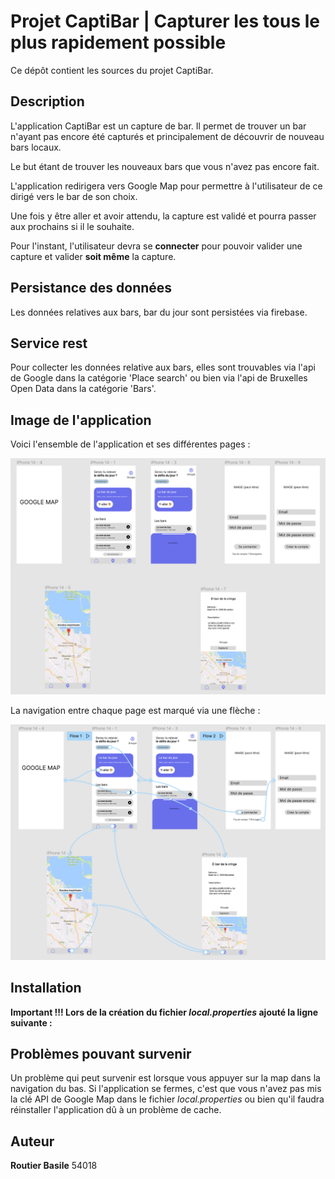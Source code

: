 # Projet CaptiBar | Capturer les tous le plus rapidement possible

Ce dépôt contient les sources du projet CaptiBar.

## Description

L'application CaptiBar est un capture de bar. Il permet de trouver un bar n'ayant pas encore été capturés et principalement de découvrir de nouveau bars locaux.

Le but étant de trouver les nouveaux bars que vous n'avez pas encore fait.

L'application redirigera vers Google Map pour permettre à l'utilisateur de ce dirigé vers le bar de son choix.

Une fois y être aller et avoir attendu, la capture est validé et pourra passer aux prochains si il le souhaite.

Pour l'instant, l'utilisateur devra se **connecter** pour pouvoir valider une capture et valider **soit même** la capture.

## Persistance des données

Les données relatives aux bars, bar du jour sont persistées via firebase.

## Service rest

Pour collecter les données relative aux bars, elles sont trouvables via l'api de Google dans la catégorie 'Place search' ou bien via l'api de Bruxelles Open Data dans la catégorie 'Bars'.


## Image de l'application

Voici l'ensemble de l'application et ses différentes pages :

![All images from app](./images/toute-image-app.png)

La navigation entre chaque page est marqué via une flèche :

![All images from app](./images/prototype-toute-image.png)



## Installation

**Important !!! Lors de la création du fichier _local.properties_ ajouté la ligne suivante :**


## Problèmes pouvant survenir

Un problème qui peut survenir est lorsque vous appuyer sur la map dans la navigation du bas.
Si l'application se fermes, c'est que vous n'avez pas mis la clé API de Google Map dans le fichier _local.properties_ ou bien qu'il faudra réinstaller l'application dû à un problème de cache.

## Auteur

**Routier Basile** 54018

